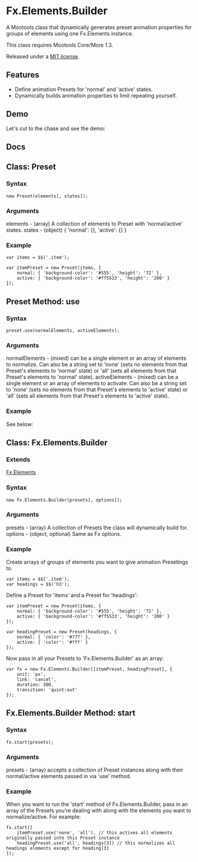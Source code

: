 Fx.Elements.Builder
=====

A Mootools class that dynamically generates preset animation properties for groups of elements using one Fx.Elements instance.

This class requires Mootools Core/More 1.3.

Released under a [MIT license](http://en.wikipedia.org/wiki/MIT_License).

Features
--------

* Define animation Presets for 'normal' and 'active' states.
* Dynamically builds animation properties to limit repeating yourself.

## Demo ##

Let's cut to the chase and see the demo:





## Docs ##

Class: Preset
-------------

### Syntax ###

	new Preset(elements[, states]);

### Arguments ###

elements - (array) A collection of elements to Preset with 'normal/active' states.
states - (object) { 'normal': {}, 'active': {} }

### Example ###

	var items = $$('.item');

	var itemPreset = new Preset(items, {
		normal: { 'background-color': '#555', 'height': '72' },
		active: { 'background-color': '#ff5533', 'height': '200' }
	});


Preset Method: use
------------------

### Syntax ###

	preset.use(normalElements, activeElements);

### Arguments ###

normalElements - (mixed) can be a single element or an array of elements to normalize. Can also be a string set to 'none' (sets no elements from that Preset's elements to 'normal' state) or 'all' (sets all elements from that Preset's elements to 'normal' state).
activeElements - (mixed) can be a single element or an array of elements to activate. Can also be a string set to 'none' (sets no elements from that Preset's elements to 'active' state) or 'all' (sets all elements from that Preset's elements to 'active' state).

### Example ###

See below:




Class: Fx.Elements.Builder
--------------------------

### Extends ###

[Fx.Elements](http://mootools.net/docs/more/Fx/Fx.Elements)

### Syntax ###

	new Fx.Elements.Builder(presets[, options]);

### Arguments ###

presets - (array) A collection of Presets the class will dynamically build for.
options - (object, optional) Same as Fx options.

### Example ###

Create arrays of groups of elements you want to give animation Presetings to.

	var items = $$('.item');
	var headings = $$('h3');

Define a Preset for 'items' and a Preset for 'headings':

	var itemPreset = new Preset(items, {
		normal: { 'background-color': '#555', 'height': '72' },
		active: { 'background-color': '#ff5533', 'height': '200' }
	});

	var headingPreset = new Preset(headings, {
		normal: { 'color': '#777' },
		active: { 'color': '#fff' }
	});

Now pass in all your Presets to 'Fx.Elements.Builder' as an array:

	var fx = new Fx.Elements.Builder([itemPreset, headingPreset], {
		unit: 'px',
		link: 'cancel',
		duration: 300,
		transition: 'quint:out'
	});




Fx.Elements.Builder Method: start
---------------------------------

### Syntax ###

	fx.start(presets);


### Arguments ###

presets - (array) accepts a collection of Preset instances along with their normal/active elements passed in via 'use' method.

### Example ###

When you want to run the 'start' method of Fx.Elements.Builder, pass in an array of the Presets you're dealing with along with the elements you want to normalize/active. For example:

	fx.start([
		itemPreset.use('none', 'all'), // this actives all elements originally passed into this Preset instance
		headingPreset.use('all', headings[3]) // this normalizes all headings elements except for heading[3]
	]);